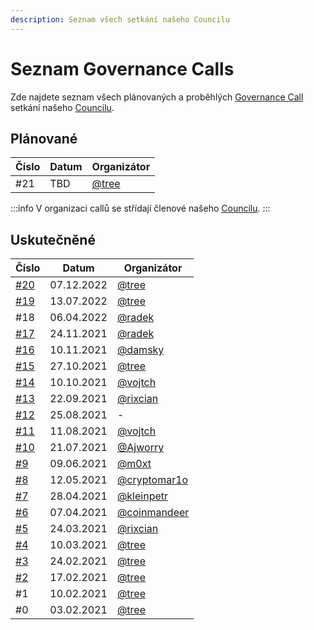 ```yaml
---
description: Seznam všech setkání našeho Councilu
---
```


# Seznam Governance Calls

Zde najdete seznam všech plánovaných a proběhlých [Governance Call](./) setkání našeho [Councilu](../council/).

## Plánované

| Číslo                                                 | Datum      | Organizátor                           |
| ----------------------------------------------------- | ---------- | ------------------------------------- |
| #21 | TBD | [@tree](https://forum.gwei.cz/u/tree) |

:::info
V organizaci callů se střídají členové našeho [Councilu](../council/).
:::

## Uskutečněné

| Číslo                                                                 | Datum      | Organizátor                                         |
| --------------------------------------------------------------------- | ---------- | --------------------------------------------------- |
| [#20](https://forum.gwei.cz/t/governance-call-20/565) | 07.12.2022 | [@tree](https://forum.gwei.cz/u/tree) |
| [#19](https://forum.gwei.cz/t/governance-call-19/551)                 | 13.07.2022 | [@tree](https://forum.gwei.cz/u/tree)               |
| #18                                                                   | 06.04.2022 | [@radek](https://forum.gwei.cz/u/radek)             |
| [#17](https://forum.gwei.cz/t/governance-call-17/497)                 | 24.11.2021 | [@radek](https://forum.gwei.cz/u/radek)             |
| [#16](https://forum.gwei.cz/t/governance-call-16/481)                 | 10.11.2021 | [@damsky](https://forum.gwei.cz/u/damsky)           |
| [#15](https://forum.gwei.cz/t/governance-call-15/473)                 | 27.10.2021 | [@tree](https://forum.gwei.cz/u/tree)               |
| [#14](https://forum.gwei.cz/t/governance-call-14-offline-ethbrno/467) | 10.10.2021 | [@vojtch](https://forum.gwei.cz/u/vojtch)           |
| [#13](https://forum.gwei.cz/t/governance-call-13/465)                 | 22.09.2021 | [@rixcian](https://forum.gwei.cz/u/rixcian)         |
| ​[#12](https://forum.gwei.cz/t/governance-call-12/448)​               | 25.08.2021 | -                                                   |
| [#11](https://forum.gwei.cz/t/governance-call-11/436)                 | 11.08.2021 | [@vojtch](https://forum.gwei.cz/u/vojtch)           |
| [#10](https://forum.gwei.cz/t/governance-call-10/411)                 | 21.07.2021 | [@Ajworry](https://forum.gwei.cz/u/ajworry)         |
| [#9](https://forum.gwei.cz/t/governance-call-9/375)                   | 09.06.2021 | [@m0xt](https://forum.gwei.cz/u/m0xt)               |
| [#8](https://forum.gwei.cz/t/governance-call-8/370/2)                 | 12.05.2021 | [@cryptomar1o](https://forum.gwei.cz/u/cryptomar1o) |
| [#7](https://forum.gwei.cz/t/governance-call-7/356)                   | 28.04.2021 | [@kleinpetr](https://forum.gwei.cz/u/kleinpetr)     |
| [#6](https://forum.gwei.cz/t/governance-call-6/326)                   | 07.04.2021 | [@coinmandeer](https://forum.gwei.cz/u/coinmandeer) |
| [#5](https://forum.gwei.cz/t/governance-call-5/320)                   | 24.03.2021 | [@rixcian](https://forum.gwei.cz/u/rixcian)         |
| [#4](https://forum.gwei.cz/t/governance-call-4/261)                   | 10.03.2021 | [@tree](https://forum.gwei.cz/u/tree)               |
| [#3](https://forum.gwei.cz/t/governance-call-3/253)                   | 24.02.2021 | [@tree](https://forum.gwei.cz/u/tree)               |
| [#2](https://forum.gwei.cz/t/governance-call-2/213)                   | 17.02.2021 | [@tree](https://forum.gwei.cz/u/tree)               |
| #1                                                                    | 10.02.2021 | [@tree](https://forum.gwei.cz/u/tree)               |
| #0                                                                    | 03.02.2021 | [@tree](https://forum.gwei.cz/u/tree)               |
